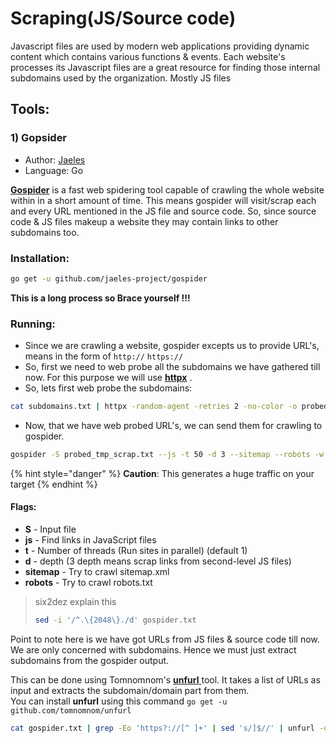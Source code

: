 # Scraping\(JS/Source code\)





Javascript files are used by modern web applications providing dynamic content which contains various functions & events. Each website's processes its Javascript files are a great resource for finding those internal subdomains used by the organization. Mostly JS files 





## Tools:

### 1\) Gopsider

* Author: [Jaeles](https://github.com/jaeles-project)
* Language: Go

[**Gospider**](https://github.com/jaeles-project/gospider) is a fast web spidering tool capable of crawling the whole website within in a short amount of time. This means gospider will visit/scrap each and every URL mentioned in the JS file and source code. So, since source code & JS files makeup a website they may contain links to other subdomains too. 

### Installation:

```bash
go get -u github.com/jaeles-project/gospider
```

**This is a long process so Brace yourself !!!** 

### Running:

* Since we are crawling a website, gospider excepts us to provide URL's, means in the form of `http://`  `https://` 
* So, first we need to web probe all the subdomains we have gathered till now. For this purpose we will use [**httpx**](https://github.com/projectdiscovery/httpx) .
* So, lets first web probe the subdomains:

```bash
cat subdomains.txt | httpx -random-agent -retries 2 -no-color -o probed_tmp_scrap.txt
```

* Now, that we have web probed URL's, we can send them for crawling to gospider.

```bash
gospider -S probed_tmp_scrap.txt --js -t 50 -d 3 --sitemap --robots -w -r > gospider.txt
```

{% hint style="danger" %}
**Caution**: This generates a huge traffic on your target 
{% endhint %}

#### Flags:

* **S** - Input file
* **js** - Find links in JavaScript files
* **t** -  Number of threads \(Run sites in parallel\) \(default 1\)
* **d** - depth \(3 depth means scrap links from second-level JS files\)
* **sitemap** -  Try to crawl sitemap.xml
* **robots** - Try to crawl robots.txt

> six2dez explain this
>
> ```bash
> sed -i '/^.\{2048\}./d' gospider.txt
> ```

 Point to note here is we have got URLs from JS files & source code till now. We are only concerned with subdomains. Hence we must just extract subdomains from the gospider output.

This can be done using Tomnomnom's [**unfurl** ](https://github.com/tomnomnom/unfurl) tool. It takes a list of URLs as input and extracts the subdomain/domain part from them.  
You can install **unfurl** using this command `go get -u github.com/tomnomnom/unfurl` 





```bash
cat gospider.txt | grep -Eo 'https?://[^ ]+' | sed 's/]$//' | unfurl -u domains | grep ".example.com$" | sort -u scrap_subs.txt
```

